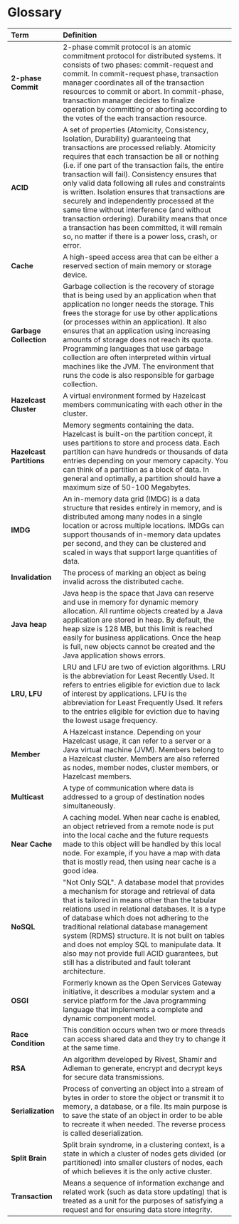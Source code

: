 

# Glossary

Term|Definition
:-|:-
**2-phase Commit**|2-phase commit protocol is an atomic commitment protocol for distributed systems. It consists of two phases: commit-request and commit. In commit-request phase, transaction manager coordinates all of the transaction resources to commit or abort. In commit-phase, transaction manager decides to finalize operation by committing or aborting according to the votes of the each transaction resource.
**ACID**|A set of properties (Atomicity, Consistency, Isolation, Durability) guaranteeing that transactions are processed reliably. Atomicity requires that each transaction be all or nothing (i.e. if one part of the transaction fails, the entire transaction will fail). Consistency ensures that only valid data following all rules and constraints is written. Isolation ensures that transactions are securely and independently processed at the same time without interference (and without transaction ordering). Durability means that once a transaction has been committed, it will remain so, no matter if there is a power loss, crash, or error.
**Cache**|A high-speed access area that can be either a reserved section of main memory or storage device. 
**Garbage Collection**|Garbage collection is the recovery of storage that is being used by an application when that application no longer needs the storage. This frees the storage for use by other applications (or processes within an application). It also ensures that an application using increasing amounts of storage does not reach its quota. Programming languages that use garbage collection are often interpreted within virtual machines like the JVM. The environment that runs the code is also responsible for garbage collection.
**Hazelcast Cluster**|A virtual environment formed by Hazelcast members communicating with each other in the cluster.
**Hazelcast Partitions**|Memory segments containing the data. Hazelcast is built-on the partition concept, it uses partitions to store and process data. Each partition can have hundreds or thousands of data entries depending on your memory capacity. You can think of a partition as a block of data. In general and optimally, a partition should have a maximum size of 50-100 Megabytes.
**IMDG**|An in-memory data grid (IMDG) is a data structure that resides entirely in memory, and is distributed among many nodes in a single location or across multiple locations. IMDGs can support thousands of in-memory data updates per second, and they can be clustered and scaled in ways that support large quantities of data.
**Invalidation**|The process of marking an object as being invalid across the distributed cache.
**Java heap**|Java heap is the space that Java can reserve and use in memory for dynamic memory allocation. All runtime objects created by a Java application are stored in heap. By default, the heap size is 128 MB, but this limit is reached easily for business applications. Once the heap is full, new objects cannot be created and the Java application shows errors.
**LRU, LFU**|LRU and LFU are two of eviction algorithms. LRU is the abbreviation for Least Recently Used. It refers to entries eligible for eviction due to lack of interest by applications. LFU is the abbreviation for Least Frequently Used. It refers to the entries eligible for eviction due to having the lowest usage frequency.
**Member**|A Hazelcast instance. Depending on your Hazelcast usage, it can refer to a server or a Java virtual machine (JVM). Members belong to a Hazelcast cluster. Members are also referred as nodes, member nodes, cluster members, or Hazelcast members.
**Multicast**|A type of communication where data is addressed to a group of destination nodes simultaneously.
**Near Cache**|A caching model. When near cache is enabled, an object retrieved from a remote node is put into the local cache and the future requests made to this object will be handled by this local node. For example, if you have a map with data that is mostly read, then using near cache is a good idea.
**NoSQL**|"Not Only SQL". A database model that provides a mechanism for storage and retrieval of data that is tailored in means other than the tabular relations used in relational databases. It is a type of database which does not adhering to the traditional relational database management system (RDMS) structure. It is not built on tables and does not employ SQL to manipulate data. It also may not provide full ACID guarantees, but still has a distributed and fault tolerant architecture.
**OSGI**|Formerly known as the Open Services Gateway initiative, it describes a modular system and a service platform for the Java programming language that implements a complete and dynamic component model.
**Race Condition**|This condition occurs when two or more threads can access shared data and they try to change it at the same time.
**RSA**|An algorithm developed by Rivest, Shamir and Adleman to generate, encrypt and decrypt keys for secure data transmissions. 
**Serialization**|Process of converting an object into a stream of bytes in order to store the object or transmit it to memory, a database, or a file. Its main purpose is to save the state of an object in order to be able to recreate it when needed. The reverse process is called deserialization.
**Split Brain**|Split brain syndrome, in a clustering context, is a state in which a cluster of nodes gets divided (or partitioned) into smaller clusters of nodes, each of which believes it is the only active cluster.
**Transaction**|Means a sequence of information exchange and related work (such as data store updating) that is treated as a unit for the purposes of satisfying a request and for ensuring data store integrity.




